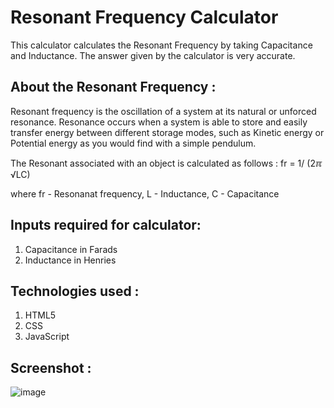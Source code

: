 # Resonant Frequency Calculator

This calculator calculates the Resonant Frequency by taking Capacitance and Inductance. The answer given by the calculator is very accurate.

## About the Resonant Frequency :

Resonant frequency is the oscillation of a system at its natural or unforced resonance. Resonance occurs when a system is able to store and easily transfer energy between different storage modes, such as Kinetic energy or Potential energy as you would find with a simple pendulum.

The Resonant associated with an object is calculated as follows : fr = 1/ (2ℼ √LC)

where fr - Resonanat frequency, L  - Inductance, C  - Capacitance

## Inputs required for calculator:

1) Capacitance in Farads
2) Inductance in Henries

## Technologies used :

1) HTML5
2) CSS
3) JavaScript

## Screenshot :

![image](https://user-images.githubusercontent.com/84305637/162411957-3ff9a8cb-97b4-491d-b49e-6e9f61d728be.png)
